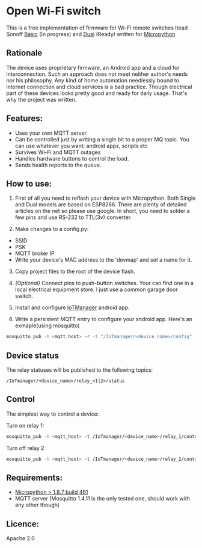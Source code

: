 # Open Wi-Fi switch
This is a free implementation of firmware for Wi-Fi remote switches Itead Sonoff [Basic](https://www.itead.cc/smart-home/sonoff-dual.html) (In progress) and [Dual](https://www.itead.cc/smart-home/sonoff-wifi-wireless-switch.html) (Ready) written for [Micropython](https://docs.micropython.org/en/latest/esp8266/) 

## Rationale
The device uses proprietary firmware, an Android app and a cloud for interconnection.
Such an approach does not meet neither author's needs nor his philosophy. Any kind of home automation needlessly bound to internet connection and cloud services is a bad practice.
Though electrical part of these devices looks pretty good and ready for daily usage.
That's why the project was written.
## Features:
- Uses your own MQTT server.
- Can be controlled just by writing a single bit to a proper MQ topic. You can use whatever you want: android apps, scripts etc
- Survives Wi-Fi and MQTT outages
- Handles hardware buttons to control the load.
- Sends health reports to the queue.
## How to use:

1. First of all you need to reflash your device with Micropython.
Both Single and Dual models are based on ESP8266.
There are plenty of detailed articles on the net so please use google.
In short, you need to solder a few pins and use RS-232 to TTL(3v) converter.

2. Make changes to a config.py:
* SSID
* PSK
* MQTT broker IP
* Write your device's MAC address to the 'devmap' and set a name for it.

3. Copy project files to the root of the device flash.

4. *(Optional)* Connect pins to push-button switches. Your can find one in a local electrical equipment store. I just use a common garage door switch.

5. Install and configure [IoTManager](https://play.google.com/store/apps/details?id=ru.esp8266.iotmanager) android app.

6. Write a persistent MQTT entry to configure your android app. Here's an exmaple(using mosquitto)
```sh
mosquitto_pub -h <mqtt_host> -r -t "/IoTmanager/<device_name>/config" -m "{\"id\":\"1\",\"page\":\"room1\",\"descr\":\"Top lights\",\"widget\":\"toggle\",\"topic\":\"/IoTmanager/<device_name>/relay_1\",\"color\":\"blue\"}"
```

## Device status
The relay statuses will be published to the following topics:
```
/IoTmanager/<device_name>/relay_<1|2>/status
```
## Control
The simplest way to control a device:

Turn on relay 1:
```sh
mosquitto_pub -h <mqtt_host> -t /IoTmanager/<device_name>/relay_1/control -m 1
```
Turn off relay 2
```sh
mosquitto_pub -h <mqtt_host> -t /IoTmanager/<device_name>/relay_2/control -m 0
```

## Requirements:
- [Micropython > 1.8.7 build 461](http://micropython.org/download#esp8266)
- MQTT server (Mosquitto 1.4.11 is the only tested one, should work with any other though)

## Licence:
Apache 2.0
